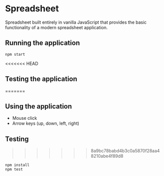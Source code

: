# Spreadsheet

Spreadsheet built entirely in vanilla JavaScript that provides the basic functionality of a modern spreadsheet application.

## Running the application
```
npm start
```
<<<<<<< HEAD

## Testing the application
=======
## Using the application
- Mouse click
- Arrow keys (up, down, left, right)

## Testing
>>>>>>> 8a9bc78babd4b3c0a5870f28aa48210abe4f89d8
```
npm install
npm test
```
